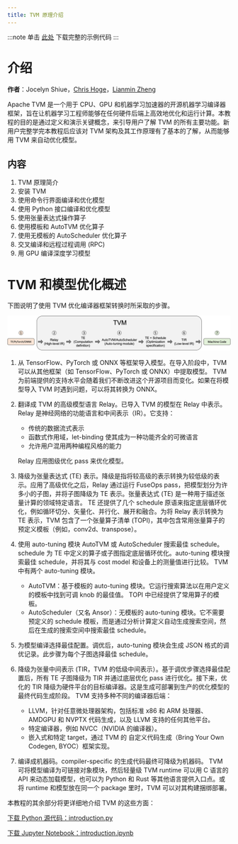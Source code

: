 ```yaml
---
title: TVM 原理介绍
---
```


:::note
单击 [此处](https://tvm.apache.org/docs/tutorial/introduction.html#sphx-glr-download-tutorial-introduction-py) 下载完整的示例代码
:::

# 介绍

**作者**：Jocelyn Shiue，[Chris Hoge](https://github.com/hogepodge)，[Lianmin Zheng](https://github.com/merrymercy)

Apache TVM 是一个用于 CPU、GPU 和机器学习加速器的开源机器学习编译器框架，旨在让机器学习工程师能够在任何硬件后端上高效地优化和运行计算。本教程的目的是通过定义和演示关键概念，来引导用户了解 TVM 的所有主要功能。新用户完整学完本教程后应该对 TVM 架构及其工作原理有了基本的了解，从而能够用 TVM 来自动优化模型。

## 内容
1. TVM 原理简介
2. 安装 TVM
3. 使用命令行界面编译和优化模型
4. 使用 Python 接口编译和优化模型
5. 使用张量表达式操作算子
6. 使用模板和 AutoTVM 优化算子
7. 使用无模板的 AutoScheduler 优化算子
8. 交叉编译和远程过程调用 (RPC)
9. 用 GPU 编译深度学习模型

# TVM 和模型优化概述
下图说明了使用 TVM 优化编译器框架转换时所采取的步骤。

![A High Level View of TVM](https://raw.githubusercontent.com/apache/tvm-site/main/images/tutorial/overview.png)

1. 从 TensorFlow、PyTorch 或 ONNX 等框架导入模型。在导入阶段中，TVM 可以从其他框架（如 TensorFlow、PyTorch 或 ONNX）中提取模型。 TVM 为前端提供的支持水平会随着我们不断改进这个开源项目而变化。如果在将模型导入 TVM 时遇到问题，可以将其转换为 ONNX。

2. 翻译成 TVM 的高级模型语言 Relay。已导入 TVM 的模型在 Relay 中表示。Relay 是神经网络的功能语言和中间表示（IR）。它支持：
   * 传统的数据流式表示
   * 函数式作用域，let-binding 使其成为一种功能齐全的可微语言
   * 允许用户混用两种编程风格的能力

   Relay 应用图级优化 pass 来优化模型。

3. 降级为张量表达式 (TE) 表示。降级是指将较高级的表示转换为较低级的表示。应用了高级优化之后，Relay 通过运行 FuseOps pass，把模型划分为许多小的子图，并将子图降级为 TE 表示。张量表达式 (TE) 是一种用于描述张量计算的领域特定语言。 TE 还提供了几个 schedule 原语来指定底层循环优化，例如循环切分、矢量化、并行化、展开和融合。为将 Relay 表示转换为 TE 表示，TVM 包含了一个张量算子清单 (TOPI)，其中包含常用张量算子的预定义模板（例如，conv2d、transpose）。

4. 使用 auto-tuning 模块 AutoTVM 或 AutoScheduler 搜索最佳 schedule。schedule 为 TE 中定义的算子或子图指定底层循环优化。auto-tuning 模块搜索最佳 schedule，并将其与 cost model 和设备上的测量值进行比较。 TVM 中有两个 auto-tuning 模块。
   * AutoTVM：基于模板的 auto-tuning 模块。它运行搜索算法以在用户定义的模板中找到可调 knob 的最佳值。 TOPI 中已经提供了常用算子的模板。
   * AutoScheduler（又名 Ansor）：无模板的 auto-tuning 模块。它不需要预定义的 schedule 模板，而是通过分析计算定义自动生成搜索空间，然后在生成的搜索空间中搜索最佳 schedule。

5. 为模型编译选择最佳配置。调优后，auto-tuning 模块会生成 JSON 格式的调优记录。此步骤为每个子图选择最佳 schedule。

6. 降级为张量中间表示 (TIR，TVM 的低级中间表示）。基于调优步骤选择最佳配置后，所有 TE 子图降级为 TIR 并通过底层优化 pass 进行优化。接下来，优化的 TIR 降级为硬件平台的目标编译器。这是生成可部署到生产的优化模型的最终代码生成阶段。 TVM 支持多种不同的编译器后端：

   * LLVM，针对任意微处理器架构，包括标准 x86 和 ARM 处理器、AMDGPU 和 NVPTX 代码生成，以及 LLVM 支持的任何其他平台。
   * 特定编译器，例如 NVCC（NVIDIA 的编译器）。
   * 嵌入式和特定 target，通过 TVM 的 自定义代码生成（Bring Your Own Codegen, BYOC）框架实现。

7. 编译成机器码。compiler-specific 的生成代码最终可降级为机器码。
   TVM 可将模型编译为可链接对象模块，然后轻量级 TVM runtime 可以用 C 语言的 API 来动态加载模型，也可以为 Python 和 Rust 等其他语言提供入口点。或将 runtime 和模型放在同一个 package 里时，TVM 可以对其构建捆绑部署。

本教程的其余部分将更详细地介绍 TVM 的这些方面：

[下载 Python 源代码：introduction.py](https://tvm.apache.org/docs/_downloads/31d82e25454740f5ba711497485c0dd4/introduction.py)

[下载 Jupyter Notebook：introduction.ipynb](https://tvm.apache.org/docs/_downloads/9f81bc348ac4107d0670f512b8943a99/introduction.ipynb)
